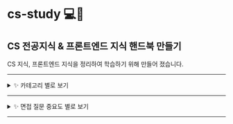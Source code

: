 # cs-study 💻📕
## CS 전공지식 & 프론트엔드 지식 핸드북 만들기
CS 지식, 프론트엔드 지식을 정리하여 학습하기 위해 만들어 졌습니다.

***
<details>
<summary>✨ 카테고리 별로 보기</summary>

# 📌 Computer Science
- Network
    - [http & https](/computer-science/network/http_https.md)
# 📌 Languages
- CSS
    - [margin & padding](/languages/css/magin_padding.md)
    - [position](/languages/css/position.md)
- Javascript
    - [자바스크립트는 어떤 언어인가요?](/languages/javascript/javascript.md)
    - [자바스크립트에서의 비동기처리](/languages/javascript/async.md)
    - [클로저](/languages/javascript/closure.md)
    - [호이스팅](/languages/javascript/hoisting.md)
    - [this](/languages/javascript/this.md)
    - [null, undefined, undeclared, NaN](/languages/javascript/null_undefined_nan.md)
    - [event delegation](/languages/javascript/event_delegation.md)
# 📌 Web
- [브라우저 동작 원리](/web/browser_works.md)
- [브라우저 스토리지](/web/browser_storage.md)
- [Reflow & Repaint](/web/reflow_repaint.md)
- [Reflow 최적화](/web/reflow_optimization.md)
- [REST API](/web/rest_api.md)
- [SSR & CSR](/web/SSR_CSR.md)
- [SPA](/web/SPA.md)
</details>

***
<details>
<summary>✨ 면접 질문 중요도 별로 보기</summary>

# 📚 목차
- [🙇🏻‍♀️소개](#🙇🏻‍♀️-소개)
- [⭐⭐⭐⭐⭐](#⭐⭐⭐⭐⭐)
- [⭐⭐⭐⭐](#⭐⭐⭐⭐)
- [⭐⭐⭐](#⭐⭐⭐)
- [⭐⭐](#⭐⭐)
- [⭐](#⭐)

# 🙇🏻‍♀️ 소개

# ⭐⭐⭐⭐⭐
    프론트 엔지니어를 꿈꾼다면 정확하게 알고 있어야 하는 것들이며 하나라도 모르면 떨어진다고 봐도 무방합니다.
    꼭 알고 넘어가야 합니다.
1. [브라우저 동작 원리에 대해 설명해 주세요.](/web/browser_works.md)
2. [http와 https에 대해 설명해 주세요.](/computer-science/network/http_https.md)
3. [reflow와 repaint가 실행되는 시점에 대해 설명해 주세요.](/web/reflow_repaint.md)
4. [reflow 최적화에 대해 아는 대로 설명해 주세요.](/web/reflow_optimization.md)
5. [호이스팅에 대해 설명해 주세요.](/languages/javascript/hoisting.md)
6. [클로저에 대해 설명해 주세요.](/languages/javascript/closure.md)
7. [css에서 margin과 padding 의 차이점을 설명해 주세요.](/languages/css/magin_padding.md)
8. [css에서 position은 어떻게 사용하나요?](/languages/css/position.md)
9. [REST API란 무엇인가요?](/web/rest_api.md)
10. GET, POST가 어떻게 다른지 설명해 주세요.
# ⭐⭐⭐⭐
    90% 이상을 알아야 하며 많이 대답한다고 좋은게 아니라 정확하게 대답해야 합니다.
    본인이 프론트엔드 엔지니어라고 말하고 싶다면 필수적으로 알아야 합니다.
11. [this의 용법을 아는 대로 설명해 주세요.](/languages/javascript/this.md)
12. [브라우저 저장소의 종류와 차이점을 설명해 주세요.](/web/browser_storage.md)
13. [자바스크립트에서 비동기적으로 코딩하는 법을 설명해 주세요.](/languages/javascript/async.md)
14. [SSR과 CSR의 차이에 대해 설명해 주세요.](/web/SSR_CSR.md)
15. [SPA에 대해 설명해 주세요.](/web/SPA.md)
16. [null, undefined, undeclared, NaN에 대해 설명해 주세요.](/languages/javascript/null_undefined_nan.md)
17. [이벤트 버블링, 이벤트 캡처링, 이벤트 위임에 대해 설명해 주세요.](/languages/javascript/event_delegation.md)
18. [자바스크립트는 어떤 언어인가요?](/languages/javascript/javascript.md)
# ⭐⭐⭐
# ⭐⭐
# ⭐
</details>

***